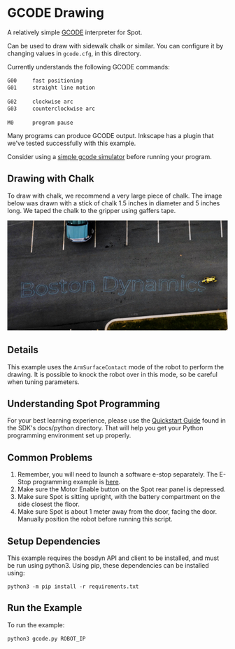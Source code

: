 <!--
Copyright (c) 2022 Boston Dynamics, Inc.  All rights reserved.

Downloading, reproducing, distributing or otherwise using the SDK Software
is subject to the terms and conditions of the Boston Dynamics Software
Development Kit License (20191101-BDSDK-SL).
-->

# GCODE Drawing
A relatively simple [GCODE](https://en.wikipedia.org/wiki/G-code) interpreter for Spot.

Can be used to draw with sidewalk chalk or similar.  You can configure it by changing
values in `gcode.cfg`, in this directory.

Currently understands the following GCODE commands:

```
G00     fast positioning
G01     straight line motion

G02     clockwise arc
G03     counterclockwise arc

M0      program pause
```

Many programs can produce GCODE output.  Inkscape has a plugin that we've tested successfully
with this example.

Consider using a [simple gcode simulator](https://nraynaud.github.io/webgcode/) before running your program.

## Drawing with Chalk
To draw with chalk, we recommend a very large piece of chalk.  The image below was drawn with a
stick of chalk 1.5 inches in diameter and 5 inches long.  We taped the chalk to the gripper using gaffers tape.

![Chalk Drawing of Boston Dynamics Logo](documentation/boston_dynamics_chalk.jpg)


## Details
This example uses the `ArmSurfaceContact` mode of the robot to perform the drawing.  It is possible to knock the robot over in this mode, so be careful when tuning parameters.


## Understanding Spot Programming
For your best learning experience, please use the [Quickstart Guide](../../../docs/python/quickstart.md)
found in the SDK's docs/python directory.  That will help you get your Python programming environment set up properly.

## Common Problems
1. Remember, you will need to launch a software e-stop separately.  The E-Stop programming example is [here](../estop/README.md).
2. Make sure the Motor Enable button on the Spot rear panel is depressed.
3. Make sure Spot is sitting upright, with the battery compartment on the side closest the floor.
4. Make sure Spot is about 1 meter away from the door, facing the door. Manually position the robot before running this script.

## Setup Dependencies
This example requires the bosdyn API and client to be installed, and must be run using python3. Using pip, these dependencies can be installed using:

```
python3 -m pip install -r requirements.txt
```

## Run the Example
To run the example:

```
python3 gcode.py ROBOT_IP
```
